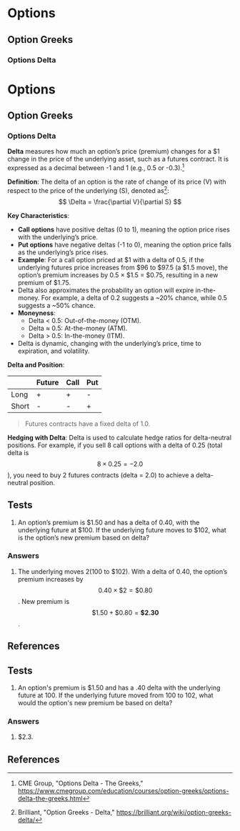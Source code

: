 # Options

## Option Greeks

### Options Delta

# Options

## Option Greeks

### Options Delta

**Delta** measures how much an option’s price (premium) changes for a $1 change in the price of the underlying asset, such as a futures contract. It is expressed as a decimal between -1 and 1 (e.g., 0.5 or -0.3).[^1]

**Definition**: The delta of an option is the rate of change of its price (V) with respect to the price of the underlying (S), denoted as[^2]:
$$
\Delta = \frac{\partial V}{\partial S}
$$

**Key Characteristics**:
- **Call options** have positive deltas (0 to 1), meaning the option price rises with the underlying’s price.
- **Put options** have negative deltas (-1 to 0), meaning the option price falls as the underlying’s price rises.
- **Example**: For a call option priced at $1 with a delta of 0.5, if the underlying futures price increases from $96 to $97.5 (a $1.5 move), the option’s premium increases by 0.5 × $1.5 = $0.75, resulting in a new premium of $1.75.
- Delta also approximates the probability an option will expire in-the-money. For example, a delta of 0.2 suggests a ~20% chance, while 0.5 suggests a ~50% chance.
- **Moneyness**:
  - Delta < 0.5: Out-of-the-money (OTM).
  - Delta &asymp; 0.5: At-the-money (ATM).
  - Delta > 0.5: In-the-money (ITM).
- Delta is dynamic, changing with the underlying’s price, time to expiration, and volatility.

**Delta and Position**:

| | Future | Call | Put |
| - | - | - | - |
| Long | + | + | - |
| Short | - | - | + |

> Futures contracts have a fixed delta of 1.0.

**Hedging with Delta**: Delta is used to calculate hedge ratios for delta-neutral positions. For example, if you sell 8 call options with a delta of 0.25 (total delta is $$8\times0.25=-2.0$$), you need to buy 2 futures contracts (delta = 2.0) to achieve a delta-neutral position.

## Tests

1. An option’s premium is $1.50 and has a delta of 0.40, with the underlying future at $100. If the underlying future moves to $102, what is the option’s new premium based on delta?

### Answers

1. The underlying moves $2 ($100 to $102). With a delta of 0.40, the option’s premium increases by $$0.40\times\$2=\$0.80$$. New premium is $$\$1.50+\$0.80=\bm{\$2.30}$$.

## References

[^1]: CME Group, "Options Delta - The Greeks," https://www.cmegroup.com/education/courses/option-greeks/options-delta-the-greeks.html  
[^2]: Brilliant, "Option Greeks - Delta," https://brilliant.org/wiki/option-greeks-delta/

## Tests

1. An option's premium is $1.50 and has a .40 delta with the underlying future at 100. If the underlying future moved from 100 to 102, what would the option's new premium be based on delta?

### Answers

1. $2.3.

## References

[^1]: https://www.cmegroup.com/education/courses/option-greeks/options-delta-the-greeks.html
[^2]: https://brilliant.org/wiki/option-greeks-delta/
